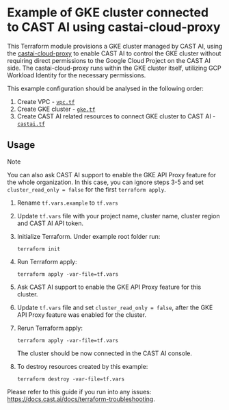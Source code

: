 # Example of GKE cluster connected to CAST AI using castai-cloud-proxy

This Terraform module provisions a GKE cluster managed by CAST AI, using the [castai-cloud-proxy](https://github.com/castai/cloud-proxy) to enable CAST AI to control the GKE cluster without requiring direct permissions to the Google Cloud Project on the CAST AI side. The castai-cloud-proxy runs within the GKE cluster itself, utilizing GCP Workload Identity for the necessary permissions.

This example configuration should be analysed in the following order:
1. Create VPC - [`vpc.tf`](./vpc.tf)
2. Create GKE cluster - [`gke.tf`](./gke.tf)
3. Create CAST AI related resources to connect GKE cluster to CAST AI - [`castai.tf`](./castai.tf)

## Usage

> [!NOTE]  
> You can also ask CAST AI support to enable the GKE API Proxy feature for the whole organization. In this case, you can ignore steps 3-5 and set `cluster_read_only = false` for the first `terraform apply`.

1. Rename `tf.vars.example` to `tf.vars`
2. Update `tf.vars` file with your project name, cluster name, cluster region and CAST AI API token.
3. Initialize Terraform. Under example root folder run:
    ```
    terraform init
    ```
4. Run Terraform apply:
    ```
    terraform apply -var-file=tf.vars
    ```

5. Ask CAST AI support to enable the GKE API Proxy feature for this cluster.
6. Update `tf.vars` file and set `cluster_read_only = false`, after the GKE API Proxy feature was enabled for the cluster.
7. Rerun Terraform apply:
    ```
    terraform apply -var-file=tf.vars
    ```

    The cluster should be now connected in the CAST AI console.

8. To destroy resources created by this example:
    ```
    terraform destroy -var-file=tf.vars
    ```

Please refer to this guide if you run into any issues: https://docs.cast.ai/docs/terraform-troubleshooting.

